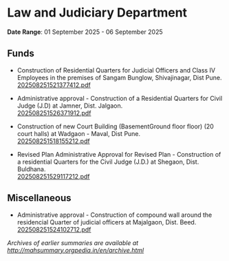 # Law and Judiciary Department

**Date Range**: 01 September 2025 - 06 September 2025


## Funds
- Construction of Residential Quarters for Judicial Officers and Class IV Employees in the premises of Sangam Bunglow, Shivajinagar, Dist Pune.\
  [202508251521377412.pdf](https://gr.maharashtra.gov.in/Site/Upload/Government%20Resolutions/English/202508251521377412.pdf)

- Administrative approval - Construction of a Residential Quarters for Civil Judge (J.D) at Jamner, Dist. Jalgaon.\
  [202508251526371912.pdf](https://gr.maharashtra.gov.in/Site/Upload/Government%20Resolutions/English/202508251526371912.pdf)

- Construction of new Court Building (BasementGround floor floor) (20 court halls) at Wadgaon - Maval, Dist Pune.\
  [202508251518155212.pdf](https://gr.maharashtra.gov.in/Site/Upload/Government%20Resolutions/English/202508251518155212.pdf)

- Revised Plan Administrative Approval for Revised Plan -  Construction of a residential Quarters for the Civil Judge (J.D.) at Shegaon, Dist. Buldhana.\
  [202508251529117212.pdf](https://gr.maharashtra.gov.in/Site/Upload/Government%20Resolutions/English/202508251529117212.pdf)

## Miscellaneous
- Administrative approval - Construction of compound wall around the residencial Quarter of judicial officers at Majalgaon, Dist. Beed.\
  [202508251524102712.pdf](https://gr.maharashtra.gov.in/Site/Upload/Government%20Resolutions/English/202508251524102712.pdf)


*Archives of earlier summaries are available at http://mahsummary.orgpedia.in/en/archive.html*